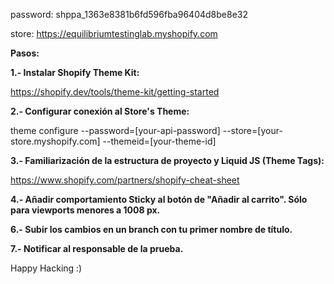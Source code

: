password: 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

store: https://equilibriumtestinglab.myshopify.com

**Pasos:**

**1.- Instalar Shopify Theme Kit:**

https://shopify.dev/tools/theme-kit/getting-started

**2.- Configurar conexión al Store's Theme:**

theme configure --password=[your-api-password] --store=[your-store.myshopify.com] --themeid=[your-theme-id]

**3.- Familiarización de la estructura de proyecto y Liquid JS (Theme Tags):**

https://www.shopify.com/partners/shopify-cheat-sheet

**4.- Añadir comportamiento Sticky al botón de "Añadir al carrito". Sólo para viewports menores a 1008 px.**

**6.- Subir los cambios en un branch con tu primer nombre de título.**

**7.- Notificar al responsable de la prueba.**

Happy Hacking :) 
